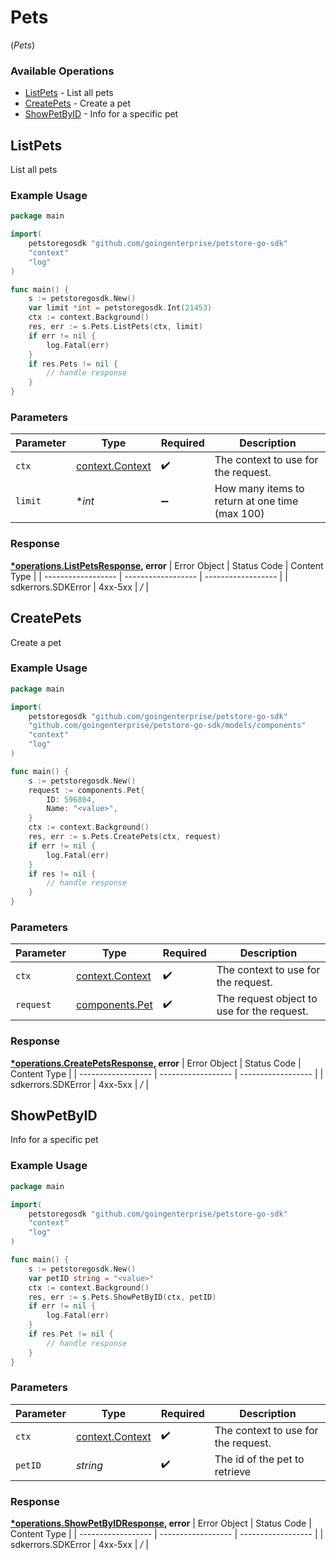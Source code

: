 # Pets
(*Pets*)

### Available Operations

* [ListPets](#listpets) - List all pets
* [CreatePets](#createpets) - Create a pet
* [ShowPetByID](#showpetbyid) - Info for a specific pet

## ListPets

List all pets

### Example Usage

```go
package main

import(
	petstoregosdk "github.com/goingenterprise/petstore-go-sdk"
	"context"
	"log"
)

func main() {
    s := petstoregosdk.New()
    var limit *int = petstoregosdk.Int(21453)
    ctx := context.Background()
    res, err := s.Pets.ListPets(ctx, limit)
    if err != nil {
        log.Fatal(err)
    }
    if res.Pets != nil {
        // handle response
    }
}
```

### Parameters

| Parameter                                             | Type                                                  | Required                                              | Description                                           |
| ----------------------------------------------------- | ----------------------------------------------------- | ----------------------------------------------------- | ----------------------------------------------------- |
| `ctx`                                                 | [context.Context](https://pkg.go.dev/context#Context) | :heavy_check_mark:                                    | The context to use for the request.                   |
| `limit`                                               | **int*                                                | :heavy_minus_sign:                                    | How many items to return at one time (max 100)        |


### Response

**[*operations.ListPetsResponse](../../models/operations/listpetsresponse.md), error**
| Error Object       | Status Code        | Content Type       |
| ------------------ | ------------------ | ------------------ |
| sdkerrors.SDKError | 4xx-5xx            | */*                |

## CreatePets

Create a pet

### Example Usage

```go
package main

import(
	petstoregosdk "github.com/goingenterprise/petstore-go-sdk"
	"github.com/goingenterprise/petstore-go-sdk/models/components"
	"context"
	"log"
)

func main() {
    s := petstoregosdk.New()
    request := components.Pet{
        ID: 596804,
        Name: "<value>",
    }
    ctx := context.Background()
    res, err := s.Pets.CreatePets(ctx, request)
    if err != nil {
        log.Fatal(err)
    }
    if res != nil {
        // handle response
    }
}
```

### Parameters

| Parameter                                             | Type                                                  | Required                                              | Description                                           |
| ----------------------------------------------------- | ----------------------------------------------------- | ----------------------------------------------------- | ----------------------------------------------------- |
| `ctx`                                                 | [context.Context](https://pkg.go.dev/context#Context) | :heavy_check_mark:                                    | The context to use for the request.                   |
| `request`                                             | [components.Pet](../../models/components/pet.md)      | :heavy_check_mark:                                    | The request object to use for the request.            |


### Response

**[*operations.CreatePetsResponse](../../models/operations/createpetsresponse.md), error**
| Error Object       | Status Code        | Content Type       |
| ------------------ | ------------------ | ------------------ |
| sdkerrors.SDKError | 4xx-5xx            | */*                |

## ShowPetByID

Info for a specific pet

### Example Usage

```go
package main

import(
	petstoregosdk "github.com/goingenterprise/petstore-go-sdk"
	"context"
	"log"
)

func main() {
    s := petstoregosdk.New()
    var petID string = "<value>"
    ctx := context.Background()
    res, err := s.Pets.ShowPetByID(ctx, petID)
    if err != nil {
        log.Fatal(err)
    }
    if res.Pet != nil {
        // handle response
    }
}
```

### Parameters

| Parameter                                             | Type                                                  | Required                                              | Description                                           |
| ----------------------------------------------------- | ----------------------------------------------------- | ----------------------------------------------------- | ----------------------------------------------------- |
| `ctx`                                                 | [context.Context](https://pkg.go.dev/context#Context) | :heavy_check_mark:                                    | The context to use for the request.                   |
| `petID`                                               | *string*                                              | :heavy_check_mark:                                    | The id of the pet to retrieve                         |


### Response

**[*operations.ShowPetByIDResponse](../../models/operations/showpetbyidresponse.md), error**
| Error Object       | Status Code        | Content Type       |
| ------------------ | ------------------ | ------------------ |
| sdkerrors.SDKError | 4xx-5xx            | */*                |
